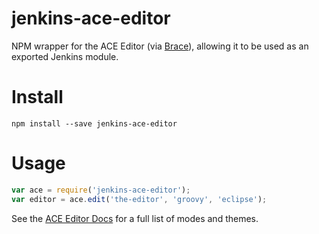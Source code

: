 # jenkins-ace-editor
NPM wrapper for the ACE Editor (via [Brace](https://github.com/thlorenz/brace)), allowing it to be used as
an exported Jenkins module.

# Install

```
npm install --save jenkins-ace-editor
```

# Usage

```javascript
var ace = require('jenkins-ace-editor');
var editor = ace.edit('the-editor', 'groovy', 'eclipse');
```

See the [ACE Editor Docs](http://ace.c9.io/#nav=howto) for a full list of modes and themes.
